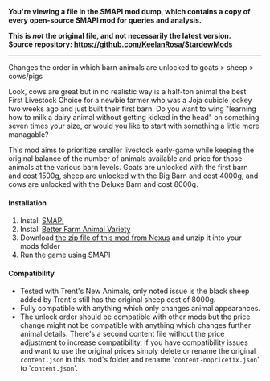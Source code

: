 **You're viewing a file in the SMAPI mod dump, which contains a copy of every open-source SMAPI mod
for queries and analysis.**

**This is _not_ the original file, and not necessarily the latest version.**  
**Source repository: https://github.com/KeelanRosa/StardewMods**

----

Changes the order in which barn animals are unlocked to goats > sheep > cows/pigs

Look, cows are great but in no realistic way is a half-ton animal the best First Livestock Choice for a newbie farmer who was a Joja cubicle jockey two weeks ago and just built their first barn. Do you want to wing "learning how to milk a dairy animal without getting kicked in the head" on something seven times your size, or would you like to start with something a little more managable?

This mod aims to prioritize smaller livestock early-game while keeping the original balance of the number of animals available and price for those animals at the various barn levels. Goats are unlocked with the first barn and cost 1500g, sheep are unlocked with the Big Barn and cost 4000g, and cows are unlocked with the Deluxe Barn and cost 8000g.

#### Installation

1. Install [SMAPI](http://smapi.io)
2. Install [Better Farm Animal Variety](https://community.playstarbound.com/threads/updating-mods-for-stardew-valley-1-4.156000/page-46#post-3356278)
3. Download [the zip file of this mod from Nexus](https://www.nexusmods.com/stardewvalley/mods/5564) and unzip it into your mods folder
4. Run the game using SMAPI

#### Compatibility

* Tested with Trent's New Animals, only noted issue is the black sheep added by Trent's still has the original sheep cost of 8000g.
* Fully compatible with anything which only changes animal appearances.
* The unlock order should be compatible with other mods but the price change might not be compatible with anything which changes further animal details. There's a second content file without the price adjustment to increase compatibility, if you have compatibility issues and want to use the original prices simply delete or rename the original `content.json` in this mod's folder and rename '`content-nopricefix.json`' to '`content.json`'.
